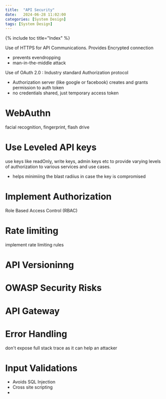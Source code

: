 ```yaml
---
title:  "API Security"
date:   2024-06-28 11:02:00
categories: [System Design]
tags: [System Design]
---
```


{% include toc title="Index" %}

Use of HTTPS for API Communications. Provides Encrypted connection
- prevents evendropping
- man-in-the-middle attack

Use of OAuth 2.0 : Industry standard Authorization protocol

- Authorization server (like google or facebook) creates and grants permission
  to auth token
- no credentials shared, just temporary access token

# WebAuthn

facial recognition, fingerprint, flash drive

# Use Leveled API keys

use keys like readOnly, write keys, admin keys etc to provide varying levels of
authorization to various services and use cases.

- helps minimiing the blast radiius in case the key is compromised

# Implement Authorization

Role Based Access Control (RBAC)

# Rate limiting

implement rate limiting rules

# API Versioninng

# OWASP Security Risks

# API Gateway

# Error Handling

don't expose full stack trace as it can help an attacker

# Input Validations

- Avoids SQL Injection
- Cross site scripting
- 
